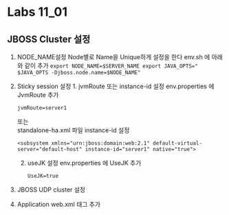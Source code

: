 # Labs 11_01

## JBOSS Cluster 설정 
  1. NODE_NAME설정
    Node별로 Name을 Unique하게 설정을 한다
    env.sh 에 아래와 같이 추가
    ```
    export NODE_NAME=$SERVER_NAME
    export JAVA_OPTS=" $JAVA_OPTS -Djboss.node.name=$NODE_NAME"
    ```
  2. Sticky session 설정
    1. jvmRoute 또는 instance-id 설정
        env.properties 에 JvmRoute 추가
        ```
        jvmRoute=server1
        ```
        또는 <br />
        standalone-ha.xml 파일 instance-id 설정 
        
        ```
        <subsystem xmlns="urn:jboss:domain:web:2.1" default-virtual-server="default-host" instance-id="server1" native="true">
        ```
     2. useJK 설정
         env.properties 에 UseJK 추가 
        ```
        UseJK=true
        ````
  3. JBOSS UDP cluster 설정 
  4. Application web.xml 태그 추가 


